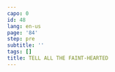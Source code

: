 ```yaml
---
capo: 0
id: 48
lang: en-us
page: '84'
step: pre
subtitle: ''
tags: []
title: TELL ALL THE FAINT-HEARTED
---
```

